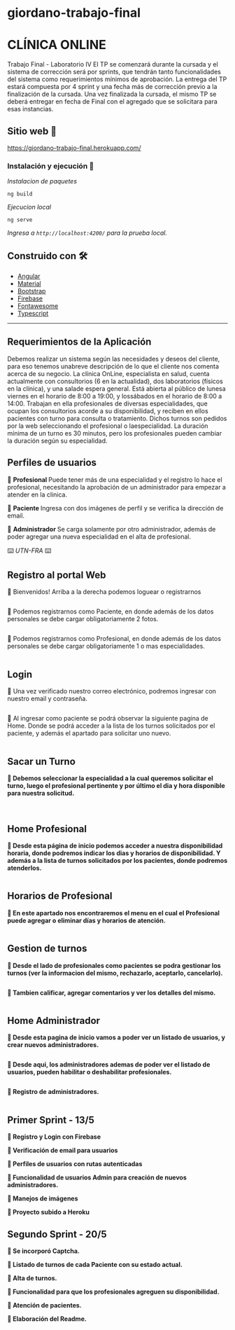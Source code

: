 # giordano-trabajo-final

<h1>CLÍNICA ONLINE</h1>
Trabajo Final - Laboratorio IV
El TP se comenzará durante la cursada y el sistema de corrección será por sprints, que tendrán tanto
funcionalidades del sistema como requerimientos mínimos de aprobación.
La entrega del TP estará compuesta por 4 sprint y una fecha más de corrección previo a la finalización
de la cursada. Una vez finalizada la cursada, el mismo TP se deberá entregar en fecha de Final con el
agregado que se solicitara para esas instancias.

## Sitio web 🚀

https://giordano-trabajo-final.herokuapp.com/

### Instalación y ejecución 🔧

_Instalacion de paquetes_

```
ng build
```

_Ejecucion local_

```
ng serve
```

_Ingresa a `http://localhost:4200/` para la prueba local._

## Construido con 🛠️

* [Angular](https://angular.io/docs)
* [Material](https://material.angular.io/)
* [Bootstrap](https://getbootstrap.com/docs/3.3/)
* [Firebase](https://firebase.google.com/docs)
* [Fontawesome](https://fontawesome.com/)
* [Typescript](https://www.typescriptlang.org/)

---
## Requerimientos de la Aplicación
Debemos realizar un sistema según las necesidades y deseos del cliente, para eso tenemos unabreve descripción de lo que el cliente nos comenta acerca de su negocio.
La clínica OnLine, especialista en salud, cuenta actualmente con consultorios (6 en la actualidad), dos laboratorios (físicos en la clínica), y una salade espera general. Está abierta al público de lunesa viernes en el horario de 8:00 a 19:00, y lossábados en el horario de 8:00 a 14:00.
Trabajan en ella profesionales de diversas especialidades, que ocupan los consultorios acorde a su disponibilidad, y reciben en ellos pacientes con turno para consulta o tratamiento. Dichos turnos son pedidos por la web seleccionando el profesional o laespecialidad. La duración mínima de un turno es 30 minutos, pero los profesionales pueden cambiar la duración según su especialidad.

## Perfiles de usuarios

🔹 <strong> Profesional </strong> Puede tener más de una especialidad y el registro lo hace el profesional, necesitando la aprobación de un administrador para empezar a atender en la clinica.

🔹 <strong> Paciente </strong> Ingresa con dos imágenes de perfil y se verifica la dirección de email.

🔹 <strong> Administrador </strong> Se carga solamente por otro administrador, además de poder agregar una nueva especialidad en el alta de profesional.

⌨️ _UTN-FRA_ ⌨️

## Registro al portal Web

🔹 Bienvenidos! Arriba a la derecha podemos loguear o registrarnos

 <img src="/src/assets/readme/bienvenida.png" alt="">

🔹 Podemos registrarnos como Paciente, en donde además de los datos personales se debe cargar obligatoriamente 2 fotos.
 
 <img src="/src/assets/readme/resgistroPaciente.png" alt="">

🔹 Podemos registrarnos como Profesional, en donde además de los datos personales se debe cargar obligatoriamente 1 o mas especialidades.

 <img src="/src/assets/readme/registroProfesional.png" alt="">

 ## Login

 🔹 Una vez verificado nuestro correo electrónico, podremos ingresar con nuestro email y contraseña.

 <img src="/src/assets/readme/login.png" alt="">

 🔹 Al ingresar como paciente se podrá observar la siguiente pagina de Home. Donde se podrá acceder a la lista de los turnos solicitados por el paciente, y además el apartado para solicitar uno nuevo. 

 <img src="/src/assets/readme/homePaciente.png" alt="">

  <h2> <strong>Sacar un Turno<strong> </h2>
 
🔹 Debemos seleccionar la especialidad a la cual queremos solicitar el turno, luego el profesional pertinente y por último el dia y hora disponible para nuestra solicitud.  

 <img src="/src/assets/readme/turnoEspecialidad.png" alt="">
 <img src="/src/assets/readme/turnoProfesional.png" alt="">
 <img src="/src/assets/readme/turnoFecha.png" alt="">
 <img src="/src/assets/readme/turnoVerif.png" alt="">

<h2> <strong>Home Profesional<strong> </h2>

🔹 Desde esta página de inicio podemos acceder a nuestra disponibilidad horaria, donde podremos indicar los dias y horarios de disponibilidad. Y además a la lista de turnos solicitados por los pacientes, donde podremos atenderlos.

 <img src="/src/assets/readme/homeProfesional.png" alt="">

 <h2> <strong>Horarios de Profesional<strong> </h2>

🔹 En este apartado nos encontraremos el menu en el cual el Profesional puede agregar o eliminar días y horarios de atención.

 <img src="/src/assets/readme/horaProfesional.png" alt="">
  
 <h2> <strong>Gestion de turnos<strong> </h2>
   
 🔹 Desde el lado de profesionales como pacientes se podra gestionar los turnos (ver la informacion del mismo, rechazarlo, aceptarlo, cancelarlo).
   
  <img src="/src/assets/readme/gestionTurnos.png" alt="">
 
  🔹 Tambien calificar, agregar comentarios y ver los detalles del mismo.
   
  <img src="/src/assets/readme/detalleTurnos.png" alt="">
  
<h2> <strong>Home Administrador<strong> </h2>

🔹 Desde esta pagina de inicio vamos a poder ver un listado de usuarios, y crear nuevos administradores.

 <img src="/src/assets/readme/homeAdmin.png" alt="">
  
🔹 Desde aqui, los administradores ademas de poder ver el listado de usuarios, pueden habilitar o deshabilitar profesionales.
  
 <img src="/src/assets/readme/listadoUsuarios.png" alt="">
  
🔹 Registro de administradores.
  
 <img src="/src/assets/readme/registroAdmin.png" alt="">

<h2> <strong>Primer Sprint - 13/5<strong> </h2>

🔹 Registro y Login con Firebase

🔹 Verificación de email para usuarios 

🔹 Perfiles de usuarios con rutas autenticadas
  
🔹 Funcionalidad de usuarios Admin para creación de nuevos administradores.

🔹 Manejos de imágenes 

🔹 Proyecto subido a Heroku

<h2> <strong>Segundo Sprint - 20/5<strong> </h2>

🔹 Se incorporó Captcha.

🔹 Listado de turnos de cada Paciente con su estado actual.

🔹 Alta de turnos.

🔹 Funcionalidad para que los profesionales agreguen su disponibilidad.

🔹 Atención de pacientes.
  
🔹 Elaboración del Readme.
  
